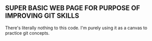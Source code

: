 ## SUPER BASIC WEB PAGE FOR PURPOSE OF IMPROVING GIT SKILLS

There's literally nothing to this code. I'm purely using it as a canvas to practice git concepts.
